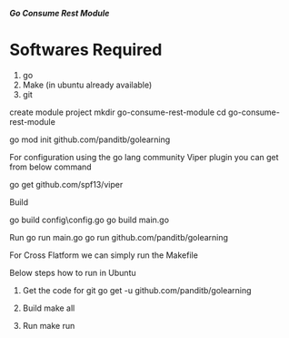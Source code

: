 ***Go Consume Rest Module***

# Softwares Required
1. go
2. Make (in ubuntu already available)
3. git

create module project 
mkdir go-consume-rest-module
cd go-consume-rest-module

go mod init github.com/panditb/golearning <pass ure git hub repo>

For configuration using the go lang community Viper plugin you can get from below command

go get github.com/spf13/viper

Build 

go build config\config.go
go build main.go

Run 
go run main.go
go run github.com/panditb/golearning

For Cross Flatform we can simply run the Makefile

Below steps how to run in Ubuntu
1. Get the code for git
go get -u github.com/panditb/golearning

2. Build 
make all
3. Run
make run



